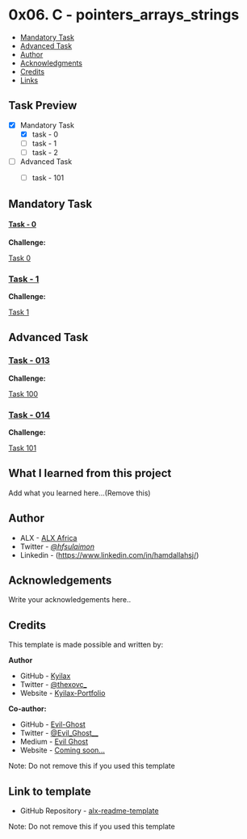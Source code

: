# 0x06. C - pointers_arrays_strings


- [Mandatory Task](#mandatory-task)
- [Advanced Task](#advanced-task)
- [Author](#author)
- [Acknowledgments](#acknowledgements)
- [Credits](#credits)
- [Links](#link-to-template)

## Task Preview

- [X] Mandatory Task
    - [X] task - 0
    - [ ] task - 1
    - [ ] task - 2

- [ ] Advanced Task
    - [ ] task - 101
   

## Mandatory Task

#### [Task - 0](./file-name)

**Challenge:**

[Task 0](./file-name)

### [Task - 1](./filename)

**Challenge:**

[Task 1](./file-name)

## Advanced Task

### [Task - 013](./filename)

**Challenge:**

[Task 100](./file-name)

### [Task - 014](./filename)

**Challenge:**

[Task 101](./file-name)

## What I learned from this project

Add what you learned here...(Remove this)

## Author

- ALX - [ALX Africa](https://www.alxafrica.com)
- Twitter - [_@hfsulaimon_](https://twitter.com/hfsulaimon)
- Linkedin - (https://www.linkedin.com/in/hamdallahsj/)

## Acknowledgements

Write your acknowledgements here..

## Credits

This template is made possible and written by:

**Author**
- GitHub - [Kyilax](https://github.com/Kyilax)
- Twitter - [@thexovc\_](https://www.twitter.com/thexovc)
- Website - [Kyilax-Portfolio](https://kyilax-portfolio.vercel.app/)

**Co-author:**
- GitHub - [Evil-Ghost](https://github.com/Evil-Ghost)
- Twitter - [@Evil\_Ghost\_\_](https://www.twitter.com/evil_ghost__)
- Medium - [Evil Ghost](https://medium.com/@evilghost)
- Website - [Coming soon...](#)

Note: Do not remove this if you used this template

## Link to template

- GitHub Repository - [alx-readme-template](https://github.com/Evil-Ghost/alx-readme-template)

Note: Do not remove this if you used this template
